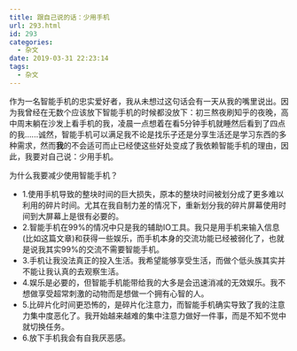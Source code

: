 ```yaml
---
title: 跟自己说的话：少用手机
url: 293.html
id: 293
categories:
  - 杂文
date: 2019-03-31 22:23:14
tags:
  - 杂文
---
```

作为一名智能手机的忠实爱好者，我从未想过这句话会有一天从我的嘴里说出。因为我曾经在无数个应该放下智能手机的时候都没放下：初三熬夜刷知乎的夜晚，高中周末躺在沙发上看手机的我，凌晨一点想着在看5分钟手机就睡然后看到了四点的我......诚然，智能手机可以满足我不论是找乐子还是分享生活还是学习东西的多种需求，然而**我**的不会适可而止已经使这些好处变成了我依赖智能手机的理由，因此，我要对自己说：少用手机。

为什么我要减少使用智能手机？ 
- 1.使用手机导致的整块时间的巨大损失，原本的整块时间被划分成了更多难以利用的碎片时间。尤其在我自制力差的情况下，重新划分我的碎片屏幕使用时间到大屏幕上是很有必要的。
- 2.智能手机在99%的情况中只是我的辅助IO工具。我只是用手机来输入信息(比如这篇文章)和获得一些娱乐，而手机本身的交流功能已经被弱化了，也就是说我其实99%的交流不需要智能手机。
- 3.手机让我没法真正的投入生活。我希望能够享受生活，而做个低头族其实并不能让我认真的去观察生活。
- 4.娱乐是必要的，但智能手机能带给我的大多是会迅速消减的无效娱乐。我不想做享受超常刺激的动物而是想做一个拥有心智的人。
- 5.比碎片化时间更恐怖的，是碎片化注意力，而智能手机确实导致了我的注意力集中度恶化了。我开始越来越难的集中注意力做好一件事，而是不知不觉中就切换任务。
- 6.放下手机我会有自我厌恶感。